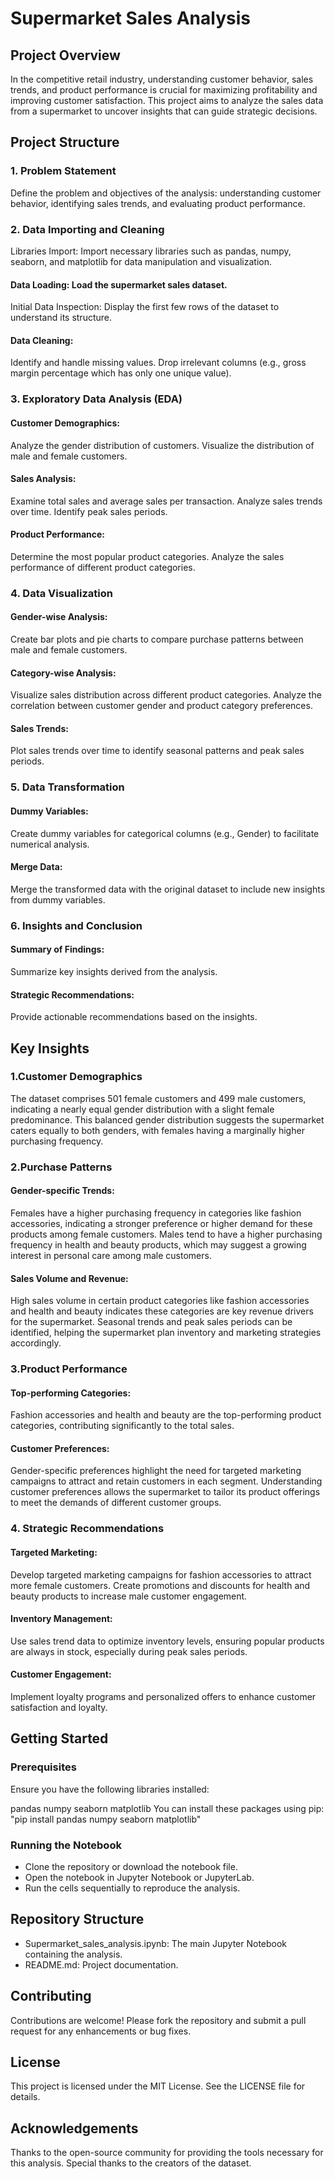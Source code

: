 # Supermarket Sales Analysis
## Project Overview
In the competitive retail industry, understanding customer behavior, sales trends, and product performance is crucial for maximizing profitability and improving customer satisfaction. This project aims to analyze the sales data from a supermarket to uncover insights that can guide strategic decisions.

## Project Structure
### 1. Problem Statement
Define the problem and objectives of the analysis: understanding customer behavior, identifying sales trends, and evaluating product performance.
### 2. Data Importing and Cleaning
Libraries Import: Import necessary libraries such as pandas, numpy, seaborn, and matplotlib for data manipulation and visualization.
#### Data Loading: Load the supermarket sales dataset.
Initial Data Inspection: Display the first few rows of the dataset to understand its structure.
#### Data Cleaning:
Identify and handle missing values.
Drop irrelevant columns (e.g., gross margin percentage which has only one unique value).
### 3. Exploratory Data Analysis (EDA)
#### Customer Demographics:
Analyze the gender distribution of customers.
Visualize the distribution of male and female customers.
#### Sales Analysis:
Examine total sales and average sales per transaction.
Analyze sales trends over time.
Identify peak sales periods.
#### Product Performance:
Determine the most popular product categories.
Analyze the sales performance of different product categories.
### 4. Data Visualization
#### Gender-wise Analysis:
Create bar plots and pie charts to compare purchase patterns between male and female customers.
#### Category-wise Analysis:
Visualize sales distribution across different product categories.
Analyze the correlation between customer gender and product category preferences.
#### Sales Trends:
Plot sales trends over time to identify seasonal patterns and peak sales periods.
### 5. Data Transformation
#### Dummy Variables:
Create dummy variables for categorical columns (e.g., Gender) to facilitate numerical analysis.
#### Merge Data:
Merge the transformed data with the original dataset to include new insights from dummy variables.
### 6. Insights and Conclusion
#### Summary of Findings:
Summarize key insights derived from the analysis.
#### Strategic Recommendations:
Provide actionable recommendations based on the insights.
## Key Insights
### 1.Customer Demographics
The dataset comprises 501 female customers and 499 male customers, indicating a nearly equal gender distribution with a slight female predominance.
This balanced gender distribution suggests the supermarket caters equally to both genders, with females having a marginally higher purchasing frequency.
### 2.Purchase Patterns
#### Gender-specific Trends:
Females have a higher purchasing frequency in categories like fashion accessories, indicating a stronger preference or higher demand for these products among female customers.
Males tend to have a higher purchasing frequency in health and beauty products, which may suggest a growing interest in personal care among male customers.
#### Sales Volume and Revenue:
High sales volume in certain product categories like fashion accessories and health and beauty indicates these categories are key revenue drivers for the supermarket.
Seasonal trends and peak sales periods can be identified, helping the supermarket plan inventory and marketing strategies accordingly.
### 3.Product Performance
#### Top-performing Categories:
Fashion accessories and health and beauty are the top-performing product categories, contributing significantly to the total sales.
#### Customer Preferences:
Gender-specific preferences highlight the need for targeted marketing campaigns to attract and retain customers in each segment.
Understanding customer preferences allows the supermarket to tailor its product offerings to meet the demands of different customer groups.
### 4. Strategic Recommendations
#### Targeted Marketing:
Develop targeted marketing campaigns for fashion accessories to attract more female customers.
Create promotions and discounts for health and beauty products to increase male customer engagement.
#### Inventory Management:
Use sales trend data to optimize inventory levels, ensuring popular products are always in stock, especially during peak sales periods.
#### Customer Engagement:
Implement loyalty programs and personalized offers to enhance customer satisfaction and loyalty.
## Getting Started
### Prerequisites
Ensure you have the following libraries installed:

pandas
numpy
seaborn
matplotlib
You can install these packages using pip:
"pip install pandas numpy seaborn matplotlib"
### Running the Notebook
* Clone the repository or download the notebook file.
* Open the notebook in Jupyter Notebook or JupyterLab.
* Run the cells sequentially to reproduce the analysis.
## Repository Structure
* Supermarket_sales_analysis.ipynb: The main Jupyter Notebook containing the analysis.
* README.md: Project documentation.
## Contributing
Contributions are welcome! Please fork the repository and submit a pull request for any enhancements or bug fixes.

## License
This project is licensed under the MIT License. See the LICENSE file for details.

## Acknowledgements
Thanks to the open-source community for providing the tools necessary for this analysis.
Special thanks to the creators of the dataset.
